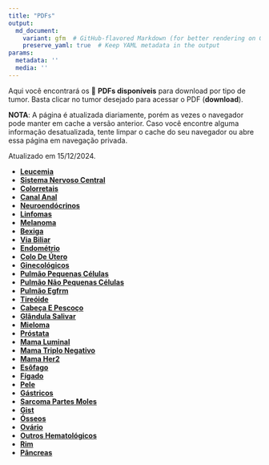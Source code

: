```yaml
---
title: "PDFs"
output: 
  md_document:
    variant: gfm  # GitHub-flavored Markdown (for better rendering on GitHub)
    preserve_yaml: true  # Keep YAML metadata in the output
params:
  metadata: ''
  media: ''
---
```


<script async src="https://scripts.simpleanalyticscdn.com/latest.js"></script>

Aqui você encontrará os 📝 **PDFs disponíveis** para download por tipo
de tumor. Basta clicar no tumor desejado para acessar o PDF
(**download**).

**NOTA**: A página é atualizada diariamente, porém as vezes o navegador
pode manter em cache a versão anterior. Caso você encontre alguma
informação desatualizada, tente limpar o cache do seu navegador ou abre
essa página em navegação privada.

Atualizado em 15/12/2024.

- [**Leucemia**](https://coeoralmeds-e768.restdb.io/media/675e824df63b804800090484?download=true)
- [**Sistema Nervoso
  Central**](https://coeoralmeds-e768.restdb.io/media/675e824ff63b804800090487?download=true)
- [**Colorretais**](https://coeoralmeds-e768.restdb.io/media/675e8253f63b80480009048c?download=true)
- [**Canal
  Anal**](https://coeoralmeds-e768.restdb.io/media/675e8254f63b80480009048e?download=true)
- [**Neuroendócrinos**](https://coeoralmeds-e768.restdb.io/media/675e8256f63b804800090490?download=true)
- [**Linfomas**](https://coeoralmeds-e768.restdb.io/media/675e8258f63b804800090492?download=true)
- [**Melanoma**](https://coeoralmeds-e768.restdb.io/media/675e825af63b804800090494?download=true)
- [**Bexiga**](https://coeoralmeds-e768.restdb.io/media/675e825cf63b804800090496?download=true)
- [**Via
  Biliar**](https://coeoralmeds-e768.restdb.io/media/675e825ef63b804800090498?download=true)
- [**Endométrio**](https://coeoralmeds-e768.restdb.io/media/675e8260f63b80480009049a?download=true)
- [**Colo De
  Útero**](https://coeoralmeds-e768.restdb.io/media/675e8261f63b80480009049c?download=true)
- [**Ginecológicos**](https://coeoralmeds-e768.restdb.io/media/675e8263f63b80480009049e?download=true)
- [**Pulmão Pequenas
  Células**](https://coeoralmeds-e768.restdb.io/media/675e8265f63b8048000904a0?download=true)
- [**Pulmão Não Pequenas
  Células**](https://coeoralmeds-e768.restdb.io/media/675e8267f63b8048000904a2?download=true)
- [**Pulmão
  Egfrm**](https://coeoralmeds-e768.restdb.io/media/675e8268f63b8048000904a4?download=true)
- [**Tireóide**](https://coeoralmeds-e768.restdb.io/media/675e826cf63b8048000904ab?download=true)
- [**Cabeça E
  Pescoço**](https://coeoralmeds-e768.restdb.io/media/675e826ef63b8048000904ad?download=true)
- [**Glândula
  Salivar**](https://coeoralmeds-e768.restdb.io/media/675e826ff63b8048000904af?download=true)
- [**Mieloma**](https://coeoralmeds-e768.restdb.io/media/675e8271f63b8048000904b1?download=true)
- [**Próstata**](https://coeoralmeds-e768.restdb.io/media/675e8273f63b8048000904b3?download=true)
- [**Mama
  Luminal**](https://coeoralmeds-e768.restdb.io/media/675e8276f63b8048000904b7?download=true)
- [**Mama Triplo
  Negativo**](https://coeoralmeds-e768.restdb.io/media/675e8278f63b8048000904b9?download=true)
- [**Mama
  Her2**](https://coeoralmeds-e768.restdb.io/media/675e827af63b8048000904bb?download=true)
- [**Esôfago**](https://coeoralmeds-e768.restdb.io/media/675e827cf63b8048000904bd?download=true)
- [**Fígado**](https://coeoralmeds-e768.restdb.io/media/675e827df63b8048000904bf?download=true)
- [**Pele**](https://coeoralmeds-e768.restdb.io/media/675e827ff63b8048000904c1?download=true)
- [**Gástricos**](https://coeoralmeds-e768.restdb.io/media/675e8281f63b8048000904c3?download=true)
- [**Sarcoma Partes
  Moles**](https://coeoralmeds-e768.restdb.io/media/675e8283f63b8048000904c5?download=true)
- [**Gist**](https://coeoralmeds-e768.restdb.io/media/675e8285f63b8048000904c7?download=true)
- [**Ósseos**](https://coeoralmeds-e768.restdb.io/media/675e8286f63b8048000904c9?download=true)
- [**Ovário**](https://coeoralmeds-e768.restdb.io/media/675e8288f63b8048000904cb?download=true)
- [**Outros
  Hematológicos**](https://coeoralmeds-e768.restdb.io/media/675e828af63b8048000904cd?download=true)
- [**Rim**](https://coeoralmeds-e768.restdb.io/media/675e828cf63b8048000904cf?download=true)
- [**Pâncreas**](https://coeoralmeds-e768.restdb.io/media/675e828df63b8048000904d1?download=true)
